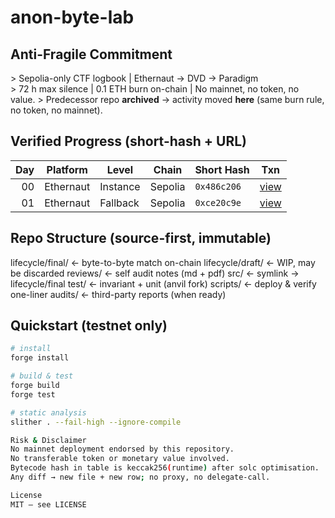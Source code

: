 # anon-byte-lab
## Anti-Fragile Commitment
&gt; Sepolia-only CTF logbook | Ethernaut → DVD → Paradigm  
&gt; 72 h max silence | 0.1 ETH burn on-chain | No mainnet, no token, no value. 
&gt; Predecessor repo **archived** → activity moved **here** (same burn rule, no token, no mainnet).

## Verified Progress (short-hash + URL)
| Day | Platform | Level | Chain | Short Hash | Txn |
|----:|----------|--------|--------|------------|-----|
| 00 | Ethernaut | Instance | Sepolia | `0x486c206` | [view](https://sepolia.etherscan.io/tx/0x486c2064880165979fc5412c1deb1e4ac33e0e5f7516cbf685ed4947c9175bd6) |
| 01 | Ethernaut | Fallback | Sepolia | `0xce20c9e` | [view](https://sepolia.etherscan.io/tx/0xce20c9efcd810fbd1e0def37fd24c42be9e23eca140e7e600a60b3718ef47122) |

## Repo Structure (source-first, immutable)
lifecycle/final/   ← byte-to-byte match on-chain
lifecycle/draft/   ← WIP, may be discarded
reviews/           ← self audit notes (md + pdf)
src/               ← symlink → lifecycle/final
test/              ← invariant + unit (anvil fork)
scripts/           ← deploy & verify one-liner
audits/            ← third-party reports (when ready)

## Quickstart (testnet only)
```bash
# install
forge install

# build & test
forge build
forge test

# static analysis
slither . --fail-high --ignore-compile

Risk & Disclaimer
No mainnet deployment endorsed by this repository.
No transferable token or monetary value involved.
Bytecode hash in table is keccak256(runtime) after solc optimisation.
Any diff → new file + new row; no proxy, no delegate-call.

License
MIT — see LICENSE
